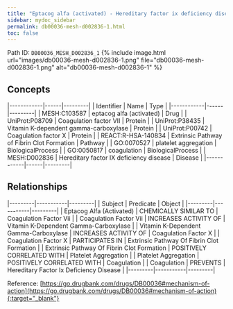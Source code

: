 ```yaml
---
title: "Eptacog alfa (activated) - Hereditary factor ix deficiency disease"
sidebar: mydoc_sidebar
permalink: db00036-mesh-d002836-1.html
toc: false 
---
```



Path ID: `DB00036_MESH_D002836_1`
{% include image.html url="images/db00036-mesh-d002836-1.png" file="db00036-mesh-d002836-1.png" alt="db00036-mesh-d002836-1" %}

## Concepts

|------------|------|---------|
| Identifier | Name | Type    |
|------------|------|---------|
| MESH:C103587 | eptacog alfa (activated) | Drug |
| UniProt:P08709 | Coagulation factor VII | Protein |
| UniProt:P38435 | Vitamin K-dependent gamma-carboxylase | Protein |
| UniProt:P00742 | Coagulation factor X | Protein |
| REACT:R-HSA-140834 | Extrinsic Pathway of Fibrin Clot Formation | Pathway |
| GO:0070527 | platelet aggregation | BiologicalProcess |
| GO:0050817 | coagulation | BiologicalProcess |
| MESH:D002836 | Hereditary factor IX deficiency disease | Disease |
|------------|------|---------|

## Relationships

|---------|-----------|---------|
| Subject | Predicate | Object  |
|---------|-----------|---------|
| Eptacog Alfa (Activated) | CHEMICALLY SIMILAR TO | Coagulation Factor Vii |
| Coagulation Factor Vii | INCREASES ACTIVITY OF | Vitamin K-Dependent Gamma-Carboxylase |
| Vitamin K-Dependent Gamma-Carboxylase | INCREASES ACTIVITY OF | Coagulation Factor X |
| Coagulation Factor X | PARTICIPATES IN | Extrinsic Pathway Of Fibrin Clot Formation |
| Extrinsic Pathway Of Fibrin Clot Formation | POSITIVELY CORRELATED WITH | Platelet Aggregation |
| Platelet Aggregation | POSITIVELY CORRELATED WITH | Coagulation |
| Coagulation | PREVENTS | Hereditary Factor Ix Deficiency Disease |
|---------|-----------|---------|

Reference: [https://go.drugbank.com/drugs/DB00036#mechanism-of-action](https://go.drugbank.com/drugs/DB00036#mechanism-of-action){:target="_blank"}